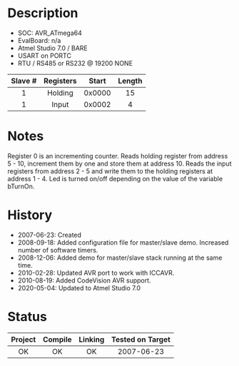 # Description

* SOC: AVR_ATmega64
* EvalBoard: n/a
* Atmel Studio 7.0 / BARE
* USART on PORTC 
* RTU / RS485 or RS232 @ 19200 NONE 

|Slave  #| Registers | Start  |Length  |
|:------:|:---------:|:------:|:------:|
| 1      | Holding   | 0x0000 | 15     |  
| 1      | Input     | 0x0002 | 4      | 


# Notes

Register 0 is an incrementing counter.
Reads holding register from address 5 - 10, increment them by one and store them at address 10. 
Reads the input registers from address 2 - 5 and write them to the holding registers at address 1 - 4.
Led is turned on/off depending on the value of the variable bTurnOn.

# History
* 2007-06-23: Created
* 2008-09-18: Added configuration file for master/slave demo.
              Increased number of software timers.
* 2008-12-06: Added demo for master/slave stack running at the same time.
* 2010-02-28: Updated AVR port to work with ICCAVR.
* 2010-08-19: Added CodeVision AVR support.
* 2020-05-04: Updated to Atmel Studio 7.0

# Status

| Project | Compile | Linking | Tested on Target |
|:-------:|:-------:|:-------:|:----------------:|
| OK      |     OK  |   OK    |  2007-06-23      |